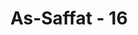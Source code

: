 ---
title: "As-Saffat - 16"
no: 16
arabic_no: ١٦
ayah: ءَاِذَا مِتْنَا وَكُنَّا تُرَابًا وَّعِظَامًا ءَاِنَّا لَمَبْعُوْثُوْنَۙ
translation: "Apabila kami telah mati dan telah menjadi tanah dan tulang-belulang, apakah benar kami akan dibangkitkan (kembali)?"
tafsir: "Allah menunjukkan keingkaran kaum musyrikin terhadap peristiwa-peristiwa pada hari Kiamat. Kejadian-kejadian pada hari Kiamat itu membingungkan akal mereka. Mereka sama sekali tidak dapat mengerti apa yang dikatakan Nabi Muhammad bahwa tulang-belulang yang berserakan dan sudah menjadi tanah dapat dihidupkan kembali. Lebih mengherankan mereka lagi adalah kebangkitan nenek moyang mereka yang sudah lama terkubur dalam bumi, yang tidak ada bekasnya lagi, sehingga dengan demikian nenek moyang mereka itu tidak dapat hidup kembali. Semua ini ditanyakan mereka kepada Nabi saw."
---